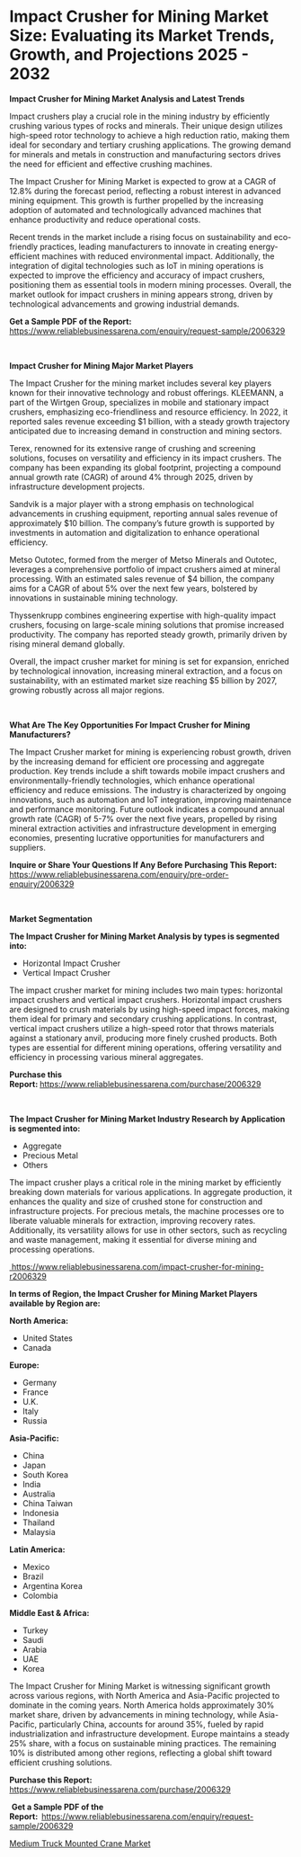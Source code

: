 <p><h1>Impact Crusher for Mining Market Size: Evaluating its Market Trends, Growth, and Projections 2025 - 2032</h1></p><p><strong>Impact Crusher for Mining Market Analysis and Latest Trends</strong></p>
<p><p>Impact crushers play a crucial role in the mining industry by efficiently crushing various types of rocks and minerals. Their unique design utilizes high-speed rotor technology to achieve a high reduction ratio, making them ideal for secondary and tertiary crushing applications. The growing demand for minerals and metals in construction and manufacturing sectors drives the need for efficient and effective crushing machines.</p><p>The Impact Crusher for Mining Market is expected to grow at a CAGR of 12.8% during the forecast period, reflecting a robust interest in advanced mining equipment. This growth is further propelled by the increasing adoption of automated and technologically advanced machines that enhance productivity and reduce operational costs. </p><p>Recent trends in the market include a rising focus on sustainability and eco-friendly practices, leading manufacturers to innovate in creating energy-efficient machines with reduced environmental impact. Additionally, the integration of digital technologies such as IoT in mining operations is expected to improve the efficiency and accuracy of impact crushers, positioning them as essential tools in modern mining processes. Overall, the market outlook for impact crushers in mining appears strong, driven by technological advancements and growing industrial demands.</p></p>
<p><strong>Get a Sample PDF of the Report:&nbsp;</strong> <a href="https://www.reliablebusinessarena.com/enquiry/request-sample/2006329?utm_campaign=2177&utm_medium=2&utm_source=Github&utm_content=ia&utm_term=02032025&utm_id=impact-crusher-for-mining">https://www.reliablebusinessarena.com/enquiry/request-sample/2006329</a></p>
<p>&nbsp;</p>
<p><strong>Impact Crusher for Mining Major Market Players</strong></p>
<p><p>The Impact Crusher for the mining market includes several key players known for their innovative technology and robust offerings. KLEEMANN, a part of the Wirtgen Group, specializes in mobile and stationary impact crushers, emphasizing eco-friendliness and resource efficiency. In 2022, it reported sales revenue exceeding $1 billion, with a steady growth trajectory anticipated due to increasing demand in construction and mining sectors.</p><p>Terex, renowned for its extensive range of crushing and screening solutions, focuses on versatility and efficiency in its impact crushers. The company has been expanding its global footprint, projecting a compound annual growth rate (CAGR) of around 4% through 2025, driven by infrastructure development projects.</p><p>Sandvik is a major player with a strong emphasis on technological advancements in crushing equipment, reporting annual sales revenue of approximately $10 billion. The company’s future growth is supported by investments in automation and digitalization to enhance operational efficiency.</p><p>Metso Outotec, formed from the merger of Metso Minerals and Outotec, leverages a comprehensive portfolio of impact crushers aimed at mineral processing. With an estimated sales revenue of $4 billion, the company aims for a CAGR of about 5% over the next few years, bolstered by innovations in sustainable mining technology.</p><p>Thyssenkrupp combines engineering expertise with high-quality impact crushers, focusing on large-scale mining solutions that promise increased productivity. The company has reported steady growth, primarily driven by rising mineral demand globally.</p><p>Overall, the impact crusher market for mining is set for expansion, enriched by technological innovation, increasing mineral extraction, and a focus on sustainability, with an estimated market size reaching $5 billion by 2027, growing robustly across all major regions.</p></p>
<p>&nbsp;</p>
<p><strong>What Are The Key Opportunities For Impact Crusher for Mining Manufacturers?</strong></p>
<p><p>The Impact Crusher market for mining is experiencing robust growth, driven by the increasing demand for efficient ore processing and aggregate production. Key trends include a shift towards mobile impact crushers and environmentally-friendly technologies, which enhance operational efficiency and reduce emissions. The industry is characterized by ongoing innovations, such as automation and IoT integration, improving maintenance and performance monitoring. Future outlook indicates a compound annual growth rate (CAGR) of 5-7% over the next five years, propelled by rising mineral extraction activities and infrastructure development in emerging economies, presenting lucrative opportunities for manufacturers and suppliers.</p></p>
<p><strong>Inquire or Share Your Questions If Any Before Purchasing This Report:</strong> <a href="https://www.reliablebusinessarena.com/enquiry/pre-order-enquiry/2006329?utm_campaign=2177&utm_medium=2&utm_source=Github&utm_content=ia&utm_term=02032025&utm_id=impact-crusher-for-mining">https://www.reliablebusinessarena.com/enquiry/pre-order-enquiry/2006329</a></p>
<p>&nbsp;</p>
<p><strong>Market Segmentation</strong></p>
<p><strong>The Impact Crusher for Mining Market Analysis by types is segmented into:</strong></p>
<p><ul><li>Horizontal Impact Crusher</li><li>Vertical Impact Crusher</li></ul></p>
<p><p>The impact crusher market for mining includes two main types: horizontal impact crushers and vertical impact crushers. Horizontal impact crushers are designed to crush materials by using high-speed impact forces, making them ideal for primary and secondary crushing applications. In contrast, vertical impact crushers utilize a high-speed rotor that throws materials against a stationary anvil, producing more finely crushed products. Both types are essential for different mining operations, offering versatility and efficiency in processing various mineral aggregates.</p></p>
<p><strong>Purchase this Report:&nbsp;</strong><a href="https://www.reliablebusinessarena.com/purchase/2006329?utm_campaign=2177&utm_medium=2&utm_source=Github&utm_content=ia&utm_term=02032025&utm_id=impact-crusher-for-mining">https://www.reliablebusinessarena.com/purchase/2006329</a></p>
<p>&nbsp;</p>
<p><strong>The Impact Crusher for Mining Market Industry Research by Application is segmented into:</strong></p>
<p><ul><li>Aggregate</li><li>Precious Metal</li><li>Others</li></ul></p>
<p><p>The impact crusher plays a critical role in the mining market by efficiently breaking down materials for various applications. In aggregate production, it enhances the quality and size of crushed stone for construction and infrastructure projects. For precious metals, the machine processes ore to liberate valuable minerals for extraction, improving recovery rates. Additionally, its versatility allows for use in other sectors, such as recycling and waste management, making it essential for diverse mining and processing operations.</p></p>
<p><a href="https://www.reliablebusinessarena.com/impact-crusher-for-mining-r2006329?utm_campaign=2177&utm_medium=2&utm_source=Github&utm_content=ia&utm_term=02032025&utm_id=impact-crusher-for-mining">&nbsp;https://www.reliablebusinessarena.com/impact-crusher-for-mining-r2006329</a></p>
<p><strong>In terms of Region, the Impact Crusher for Mining Market Players available by Region are:</strong></p>
<p>
    <p> <strong> North America: </strong>
        <ul>
            <li>United States</li>
            <li>Canada</li>
        </ul>
        </p> 
    <p> <strong> Europe: </strong>
        <ul>
            <li>Germany</li>
            <li>France</li>
            <li>U.K.</li>
            <li>Italy</li>
            <li>Russia</li>
        </ul>
        </p> 
    <p> <strong> Asia-Pacific: </strong>
        <ul>
            <li>China</li>
            <li>Japan</li>
            <li>South Korea</li>
            <li>India</li>
            <li>Australia</li>
            <li>China Taiwan</li>
            <li>Indonesia</li>
            <li>Thailand</li>
            <li>Malaysia</li>
        </ul>
        </p> 
    <p> <strong> Latin America: </strong>
        <ul>
            <li>Mexico</li>
            <li>Brazil</li>
            <li>Argentina Korea</li>
            <li>Colombia</li>
        </ul>
        </p> 
    <p> <strong> Middle East & Africa: </strong>
        <ul>
            <li>Turkey</li>
            <li>Saudi</li>
            <li>Arabia</li>
            <li>UAE</li>
            <li>Korea</li>
        </ul>
    </p>
    </p>
<p><p>The Impact Crusher for Mining Market is witnessing significant growth across various regions, with North America and Asia-Pacific projected to dominate in the coming years. North America holds approximately 30% market share, driven by advancements in mining technology, while Asia-Pacific, particularly China, accounts for around 35%, fueled by rapid industrialization and infrastructure development. Europe maintains a steady 25% share, with a focus on sustainable mining practices. The remaining 10% is distributed among other regions, reflecting a global shift toward efficient crushing solutions.</p></p>
<p><strong>Purchase this Report: </strong><a href="https://www.reliablebusinessarena.com/purchase/2006329?utm_campaign=2177&utm_medium=2&utm_source=Github&utm_content=ia&utm_term=02032025&utm_id=impact-crusher-for-mining">https://www.reliablebusinessarena.com/purchase/2006329</a></p>
<p>&nbsp;<strong>Get a Sample PDF of the Report:&nbsp;&nbsp;</strong><a href="https://www.reliablebusinessarena.com/enquiry/request-sample/2006329?utm_campaign=2177&utm_medium=2&utm_source=Github&utm_content=ia&utm_term=02032025&utm_id=impact-crusher-for-mining">https://www.reliablebusinessarena.com/enquiry/request-sample/2006329</a></p>
<p><strong></strong></p>
<p><p><a href="https://github.com/SamiaChowdhury801/Market-Research-Report-List-1/blob/main/medium-truck-mounted-crane-market.md?utm_campaign=2177&utm_medium=2&utm_source=Github&utm_content=ia&utm_term=02032025&utm_id=impact-crusher-for-mining">Medium Truck Mounted Crane Market</a></p></p>